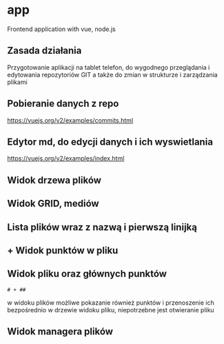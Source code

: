 # app
Frontend application with vue, node.js

## Zasada działania
Przygotowanie aplikacji na tablet telefon, do wygodnego przeglądania i edytowania repozytoriów GIT
a także do zmian w strukturze i zarządzania plikami


## Pobieranie danych z repo
https://vuejs.org/v2/examples/commits.html


## Edytor md, do edycji danych i ich wyswietlania
https://vuejs.org/v2/examples/index.html


## Widok drzewa plików


## Widok GRID, mediów

## Lista plików wraz z nazwą i pierwszą linijką

## + Widok punktów w pliku

## Widok pliku oraz głównych punktów
  
    # + ##
w widoku plików możliwe pokazanie również punktów i przenoszenie ich bezpośrednio w drzewie widoku pliku,
niepotrzebne jest otwieranie pliku

## Widok managera plików
